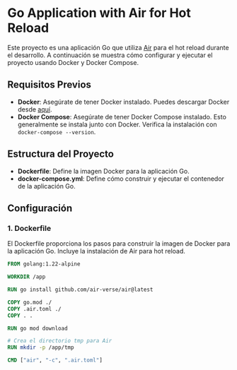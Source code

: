# Go Application with Air for Hot Reload

Este proyecto es una aplicación Go que utiliza [Air](https://github.com/cosmtrek/air) para el hot reload durante el desarrollo. A continuación se muestra cómo configurar y ejecutar el proyecto usando Docker y Docker Compose.

## Requisitos Previos

- **Docker**: Asegúrate de tener Docker instalado. Puedes descargar Docker desde [aquí](https://www.docker.com/get-started).
- **Docker Compose**: Asegúrate de tener Docker Compose instalado. Esto generalmente se instala junto con Docker. Verifica la instalación con `docker-compose --version`.

## Estructura del Proyecto

- **Dockerfile**: Define la imagen Docker para la aplicación Go.
- **docker-compose.yml**: Define cómo construir y ejecutar el contenedor de la aplicación Go.

## Configuración

### 1. Dockerfile

El Dockerfile proporciona los pasos para construir la imagen de Docker para la aplicación Go. Incluye la instalación de Air para hot reload.

```Dockerfile
FROM golang:1.22-alpine

WORKDIR /app

RUN go install github.com/air-verse/air@latest

COPY go.mod ./
COPY .air.toml ./
COPY . .

RUN go mod download

# Crea el directorio tmp para Air
RUN mkdir -p /app/tmp

CMD ["air", "-c", ".air.toml"]

